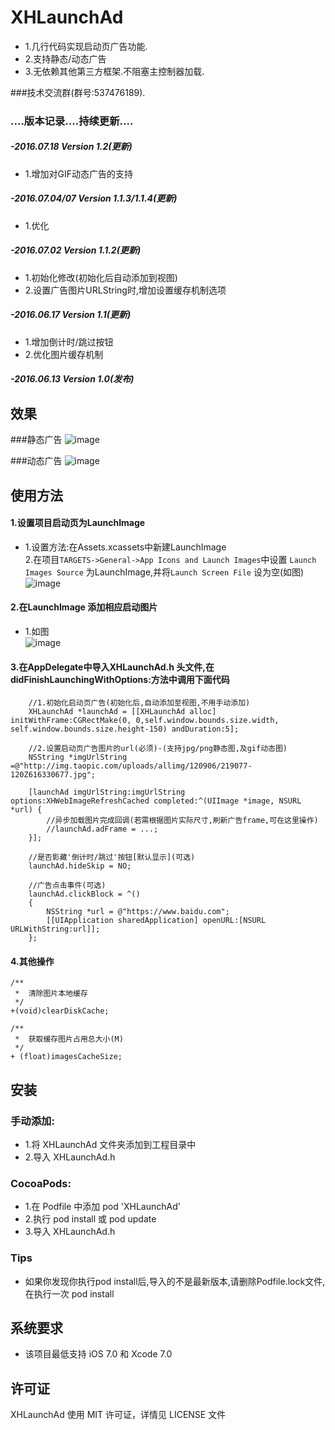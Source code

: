 ﻿# XHLaunchAd
* 1.几行代码实现启动页广告功能.
* 2.支持静态/动态广告
* 3.无依赖其他第三方框架.不阻塞主控制器加载.

###技术交流群(群号:537476189).

### ....版本记录....持续更新....

##### -2016.07.18  Version 1.2(更新)
*   1.增加对GIF动态广告的支持<br>

##### -2016.07.04/07  Version 1.1.3/1.1.4(更新)
*   1.优化<br>

##### -2016.07.02  Version 1.1.2(更新)
*   1.初始化修改(初始化后自动添加到视图)<br>
*   2.设置广告图片URLString时,增加设置缓存机制选项<br>

##### -2016.06.17  Version 1.1(更新)
*   1.增加倒计时/跳过按钮<br>
*   2.优化图片缓存机制<br>

##### -2016.06.13  Version 1.0(发布)

## 效果
###静态广告
![image](http://d3.freep.cn/3tb_160718183525m26j569478.gif)

###动态广告
![image](http://d3.freep.cn/3tb_1607181844524nvd569478.gif)

## 使用方法
#### 1.设置项目启动页为LaunchImage
*    1.设置方法:在Assets.xcassets中新建LaunchImage<br>
     2.在项目`TARGETS->General->App Icons and Launch Images`中设置 `Launch Images Source` 为LaunchImage,并将`Launch Screen File` 设为空(如图)<br>
     ![image](http://g.hiphotos.baidu.com/image/pic/item/5bafa40f4bfbfbed65801e4370f0f736afc31f34.jpg)

#### 2.在LaunchImage 添加相应启动图片<br>
*    1.如图<br>
     ![image](http://g.hiphotos.baidu.com/image/pic/item/14ce36d3d539b6000c0f278be150352ac75cb7cc.jpg)

#### 3.在AppDelegate中导入XHLaunchAd.h 头文件,在didFinishLaunchingWithOptions:方法中调用下面代码
```objc
    //1.初始化启动页广告(初始化后,自动添加至视图,不用手动添加)
    XHLaunchAd *launchAd = [[XHLaunchAd alloc] initWithFrame:CGRectMake(0, 0,self.window.bounds.size.width,  self.window.bounds.size.height-150) andDuration:5];
    
    //2.设置启动页广告图片的url(必须)-(支持jpg/png静态图,及gif动态图)
    NSString *imgUrlString =@"http://img.taopic.com/uploads/allimg/120906/219077-120Z616330677.jpg";
    
    [launchAd imgUrlString:imgUrlString options:XHWebImageRefreshCached completed:^(UIImage *image, NSURL *url) {
        //异步加载图片完成回调(若需根据图片实际尺寸,刷新广告frame,可在这里操作)
        //launchAd.adFrame = ...;
    }];
    
    //是否影藏'倒计时/跳过'按钮[默认显示](可选)
    launchAd.hideSkip = NO;
    
    //广告点击事件(可选)
    launchAd.clickBlock = ^()
    {
        NSString *url = @"https://www.baidu.com";
        [[UIApplication sharedApplication] openURL:[NSURL URLWithString:url]];
    };
```
#### 4.其他操作
```objc
/**
 *  清除图片本地缓存
 */
+(void)clearDiskCache;

/**
 *  获取缓存图片占用总大小(M)
 */
+ (float)imagesCacheSize;
```
##  安装
### 手动添加:<br>
*   1.将 XHLaunchAd 文件夹添加到工程目录中<br>
*   2.导入 XHLaunchAd.h

### CocoaPods:<br>
*   1.在 Podfile 中添加 pod 'XHLaunchAd'<br>
*   2.执行 pod install 或 pod update<br>
*   3.导入 XHLaunchAd.h

### Tips
*   如果你发现你执行pod install后,导入的不是最新版本,请删除Podfile.lock文件,在执行一次 pod install

##  系统要求
*   该项目最低支持 iOS 7.0 和 Xcode 7.0

##  许可证
XHLaunchAd 使用 MIT 许可证，详情见 LICENSE 文件